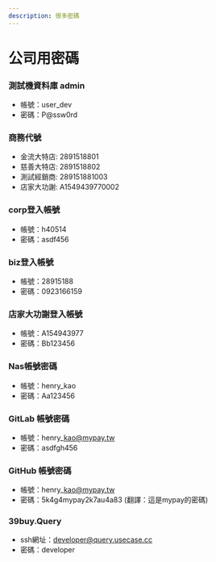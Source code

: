 ```yaml
---
description: 很多密碼
---
```


# 公司用密碼

### 測試機資料庫 admin

* 帳號：user\_dev
* 密碼：P@ssw0rd

### 商務代號

* 金流大特店: 2891518801
* 慈善大特店: 2891518802
* 測試經銷商: 289151881003
* 店家大功謝: A1549439770002

### corp登入帳號

* 帳號：h40514
* 密碼：asdf456

### biz登入帳號

* 帳號：28915188
* 密碼：0923166159

### 店家大功謝登入帳號

* 帳號：A154943977
* 密碼：Bb123456

### Nas帳號密碼

* 帳號：henry\_kao
* 密碼：Aa123456

### GitLab 帳號密碼

* 帳號：henry\_kao@mypay.tw
* 密碼：asdfgh456

### GitHub 帳號密碼

* 帳號：henry\_kao@mypay.tw
* 密碼：5k4g4mypay2k7au4a83 (翻譯：這是mypay的密碼)

### 39buy.Query

* ssh網址：developer@query.usecase.cc
* 密碼：developer
